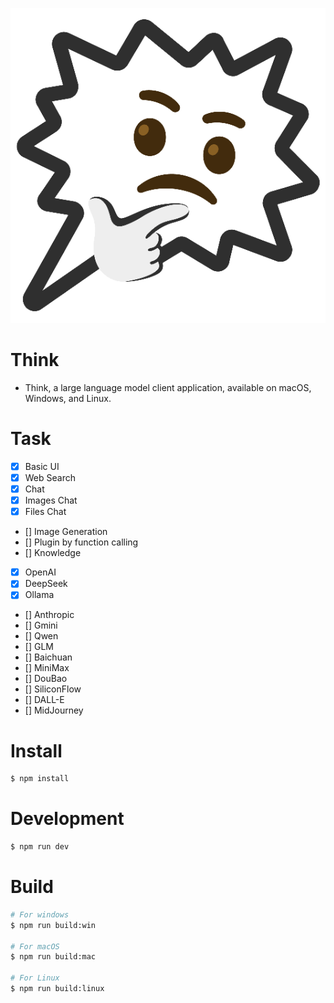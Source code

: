 ![logo](src/renderer/src/assets/logo.png)

# Think

- Think, a large language model client application, available on macOS, Windows, and Linux.

# Task
- [x] Basic UI
- [x] Web Search
- [x] Chat
- [x] Images Chat
- [x] Files Chat
- [] Image Generation
- [] Plugin by function calling
- [] Knowledge
- [x] OpenAI
- [x] DeepSeek
- [x] Ollama
- [] Anthropic
- [] Gmini
- [] Qwen
- [] GLM
- [] Baichuan
- [] MiniMax
- [] DouBao
- [] SiliconFlow
- [] DALL-E
- [] MidJourney


# Install

```bash
$ npm install
```

# Development

```bash
$ npm run dev
```

# Build

```bash
# For windows
$ npm run build:win

# For macOS
$ npm run build:mac

# For Linux
$ npm run build:linux
```
